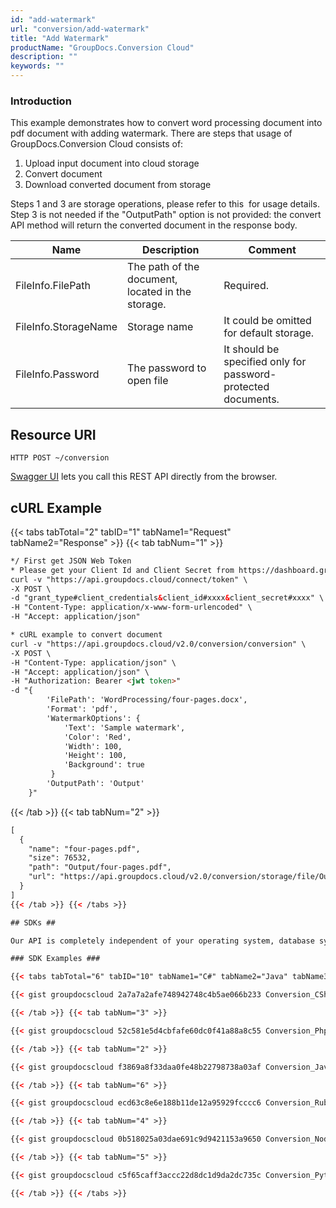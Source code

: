 ```yaml
---
id: "add-watermark"
url: "conversion/add-watermark"
title: "Add Watermark"
productName: "GroupDocs.Conversion Cloud"
description: ""
keywords: ""
---
```

### Introduction ###

This example demonstrates how to convert word processing document into pdf document with adding watermark.
There are steps that usage of GroupDocs.Conversion Cloud consists of:

1. Upload input document into cloud storage
2. Convert document
3. Download converted document from storage

Steps 1 and 3 are storage operations, please refer to this  for usage details.
Step 3 is not needed if the "OutputPath" option is not provided: the convert API method will return the converted document in the response body.

| Name | Description | Comment
|---|---|---
|FileInfo.FilePath|The path of the document, located in the storage.|Required.
|FileInfo.StorageName|Storage name|It could be omitted for default storage.
|FileInfo.Password|The password to open file|It should be specified only for password-protected documents.

## Resource URI ##

```HTTP POST ~/conversion```

[Swagger UI](https://apireference.groupdocs.cloud/watermark/#/Info/GetInfo) lets you call this REST API directly from the browser.

## cURL Example ##

{{< tabs tabTotal="2" tabID="1" tabName1="Request" tabName2="Response" >}} {{< tab tabNum="1" >}}

```html
*/ First get JSON Web Token
* Please get your Client Id and Client Secret from https://dashboard.groupdocs.cloud/applications. Kindly place Client Id in "client_id" and Client Secret in "client_secret" argument.
curl -v "https://api.groupdocs.cloud/connect/token" \
-X POST \
-d "grant_type#client_credentials&client_id#xxxx&client_secret#xxxx" \
-H "Content-Type: application/x-www-form-urlencoded" \
-H "Accept: application/json"

* cURL example to convert document
curl -v "https://api.groupdocs.cloud/v2.0/conversion/conversion" \
-X POST \
-H "Content-Type: application/json" \
-H "Accept: application/json" \
-H "Authorization: Bearer <jwt token>"
-d "{
        'FilePath': 'WordProcessing/four-pages.docx',
        'Format': 'pdf',
        'WatermarkOptions': {
            'Text': 'Sample watermark',
            'Color': 'Red',
            'Width': 100,
            'Height': 100,
            'Background': true
         }
        'OutputPath': 'Output'
    }"
```

{{< /tab >}} {{< tab tabNum="2" >}}

```html
[
  {
    "name": "four-pages.pdf",
    "size": 76532,
    "path": "Output/four-pages.pdf",
    "url": "https://api.groupdocs.cloud/v2.0/conversion/storage/file/Output/four-pages.pdf"
  }
]
{{< /tab >}} {{< /tabs >}}

## SDKs ##

Our API is completely independent of your operating system, database system or development language. You can use any language and platform that supports HTTP to interact with our API. However, manually writing client code can be difficult, error-prone and time-consuming. Therefore, we have provided and support API [SDKs](https://github.com/groupdocs-conversion-cloud) in many development languages in order to make it easier to integrate with us. 

### SDK Examples ###

{{< tabs tabTotal="6" tabID="10" tabName1="C#" tabName2="Java" tabName3="PHP" tabName4="Node.js" tabName5="Python" tabName6="Ruby" >}} {{< tab tabNum="1" >}}

{{< gist groupdocscloud 2a7a7a2afe748942748c4b5ae066b233 Conversion_CSharp_Common_Addwatermark.cs >}}

{{< /tab >}} {{< tab tabNum="3" >}}

{{< gist groupdocscloud 52c581e5d4cbfafe60dc0f41a88a8c55 Conversion_Php_Common_Addwatermark.php >}}

{{< /tab >}} {{< tab tabNum="2" >}}

{{< gist groupdocscloud f3869a8f33daa0fe48b22798738a03af Conversion_Java_Common_Addwatermark.java >}}

{{< /tab >}} {{< tab tabNum="6" >}}

{{< gist groupdocscloud ecd63c8e6e188b11de12a95929fcccc6 Conversion_Ruby_Common_Addwatermark.rb >}}

{{< /tab >}} {{< tab tabNum="4" >}}

{{< gist groupdocscloud 0b518025a03dae691c9d9421153a9650 Conversion_Node_Common_Addwatermark.js >}}

{{< /tab >}} {{< tab tabNum="5" >}}

{{< gist groupdocscloud c5f65caff3accc22d8dc1d9da2dc735c Conversion_Python_Common_Addwatermark.py >}}

{{< /tab >}} {{< /tabs >}}

